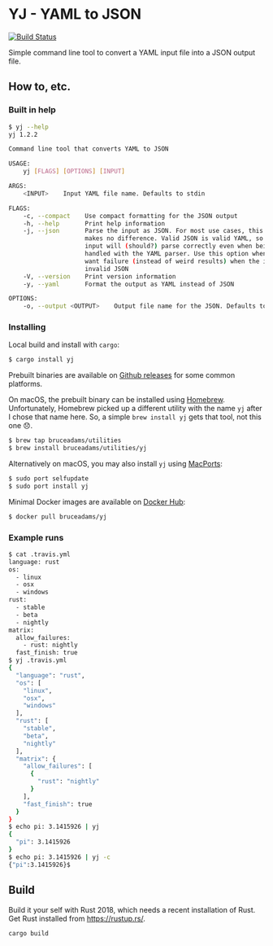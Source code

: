 # YJ - YAML to JSON
[![Build Status](https://api.cirrus-ci.com/github/bruceadams/yj.svg)](https://cirrus-ci.com/github/bruceadams/yj)

Simple command line tool to convert a YAML input file into a JSON output file.

## How to, etc.

### Built in help

```bash
$ yj --help
yj 1.2.2

Command line tool that converts YAML to JSON

USAGE:
    yj [FLAGS] [OPTIONS] [INPUT]

ARGS:
    <INPUT>    Input YAML file name. Defaults to stdin

FLAGS:
    -c, --compact    Use compact formatting for the JSON output
    -h, --help       Print help information
    -j, --json       Parse the input as JSON. For most use cases, this option
                     makes no difference. Valid JSON is valid YAML, so JSON
                     input will (should?) parse correctly even when being
                     handled with the YAML parser. Use this option when you
                     want failure (instead of weird results) when the input is
                     invalid JSON
    -V, --version    Print version information
    -y, --yaml       Format the output as YAML instead of JSON

OPTIONS:
    -o, --output <OUTPUT>    Output file name for the JSON. Defaults to stdout
```

### Installing

Local build and install with `cargo`:

```bash
$ cargo install yj
```

Prebuilt binaries are available on
[Github releases](https://github.com/bruceadams/yj/releases)
for some common platforms.

On macOS, the prebuilt binary can be installed using
[Homebrew](https://brew.sh). Unfortunately, Homebrew picked up a
different utility with the name `yj` after I chose that name here.
So, a simple `brew install yj` gets that tool, not this one 😞.

```bash
$ brew tap bruceadams/utilities
$ brew install bruceadams/utilities/yj
```

Alternatively on macOS, you may also install `yj` using [MacPorts](https://www.macports.org):

```bash
$ sudo port selfupdate
$ sudo port install yj
```

Minimal Docker images are available on
[Docker Hub](https://cloud.docker.com/repository/docker/bruceadams/yj):

```bash
$ docker pull bruceadams/yj
```

### Example runs

```bash
$ cat .travis.yml
language: rust
os:
  - linux
  - osx
  - windows
rust:
  - stable
  - beta
  - nightly
matrix:
  allow_failures:
    - rust: nightly
  fast_finish: true
$ yj .travis.yml
{
  "language": "rust",
  "os": [
    "linux",
    "osx",
    "windows"
  ],
  "rust": [
    "stable",
    "beta",
    "nightly"
  ],
  "matrix": {
    "allow_failures": [
      {
        "rust": "nightly"
      }
    ],
    "fast_finish": true
  }
}
$ echo pi: 3.1415926 | yj
{
  "pi": 3.1415926
}
$ echo pi: 3.1415926 | yj -c
{"pi":3.1415926}$
```

## Build

Build it your self with Rust 2018, which needs a recent installation of Rust.
Get Rust installed from https://rustup.rs/.

```bash
cargo build
```
